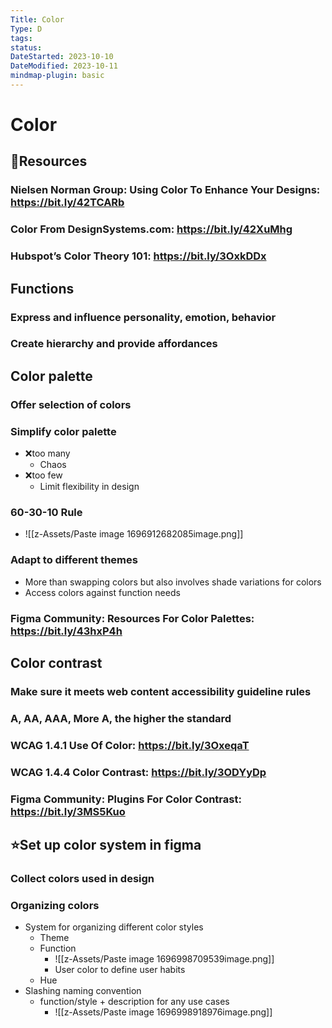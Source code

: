 ```yaml
---
Title: Color
Type: D
tags: 
status: 
DateStarted: 2023-10-10
DateModified: 2023-10-11
mindmap-plugin: basic
---
```


# Color

## 📌Resources

### Nielsen Norman Group: Using Color To Enhance Your Designs: https://bit.ly/42TCARb

### Color From DesignSystems.com: https://bit.ly/42XuMhg

### Hubspot’s Color Theory 101: https://bit.ly/3OxkDDx

## Functions

### Express and influence **personality, emotion, behavior**

### Create hierarchy and provide affordances

## Color palette

### Offer selection of colors

### Simplify color palette
- ❌too many
    - Chaos
- ❌too few
    - Limit flexibility in design

### 60-30-10 Rule
- ![[z-Assets/Paste image 1696912682085image.png]]

### Adapt to different themes
- More than swapping colors but also involves shade variations for colors
- Access colors against function needs

### Figma Community: Resources For Color Palettes: https://bit.ly/43hxP4h

## Color contrast

### Make sure it meets web content accessibility guideline rules

### A, AA, AAA, More A, the higher the standard

### WCAG 1.4.1 Use Of Color: https://bit.ly/3OxeqaT

### WCAG 1.4.4 Color Contrast: https://bit.ly/3ODYyDp

### Figma Community: Plugins For Color Contrast: https://bit.ly/3MS5Kuo

## ⭐Set up color system in figma

### Collect colors used in design

### Organizing colors
- System for organizing different color styles
    - Theme
    - Function
        - ![[z-Assets/Paste image 1696998709539image.png]]
        - User color to define user habits
    - Hue
- Slashing naming convention
    - function/style + description for any use cases
        - ![[z-Assets/Paste image 1696998918976image.png]]